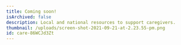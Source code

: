 ```yaml
---
title: Coming soon!
isArchived: false
description: Local and national resources to support caregivers.
thumbnail: /uploads/screen-shot-2021-09-21-at-2.23.55-pm.png
id: care-86WCJd3Zt
---
```

